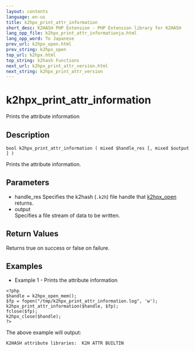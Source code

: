 ```yaml
---
layout: contents
language: en-us
title: k2hpx_print_attr_information
short_desc: K2HASH PHP Extension - PHP Extension library for K2HASH
lang_opp_file: k2hpx_print_attr_informationja.html
lang_opp_word: To Japanese
prev_url: k2hpx_open.html
prev_string: k2hpx_open
top_url: k2hpx.html
top_string: k2hash Functions
next_url: k2hpx_print_attr_version.html
next_string: k2hpx_print_attr_version
---
```


# k2hpx_print_attr_information
Prints the attribute information

## Description
```
bool k2hpx_print_attr_information ( mixed $handle_res [, mixed $output ] )
```
Prints the attribute information. 

## Parameters
- handle_res
Specifies the k2hash (`.k2h`) file handle that [k2hpx_open](k2hpx_open.html) returns.
- output  
Specifies a file stream of data to be written.

## Return Values
Returns true on success or false on failure. 

## Examples
- Example 1 - Prints the attribute information
```
<?php
$handle = k2hpx_open_mem();
$fp = fopen("/tmp/k2hpx_print_attr_information.log", 'w');
k2hpx_print_attr_information($handle, $fp);
fclose($fp);
k2hpx_close($handle);
?>
```
The above example will output:
```
K2HASH attribute libraries:  K2H ATTR BUILTIN
```
